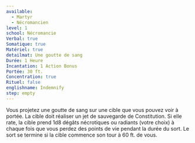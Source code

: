 ```yaml
---
available:
  - Martyr
  - Nécromancien
level: 1
school: Nécromancie
Verbal: true
Somatique: true
Matériel: true
detailmat: Une goutte de sang
Durée: 1 Heure
Incantation: 1 Action Bonus
Portée: 30 ft.
Concentration: true
Rituel: false
englishname: Indemnify
step: empty
---
```

Vous projetez une goutte de sang sur une cible que vous pouvez voir à portée. La cible doit réaliser un jet de sauvegarde de Constitution. Si elle rate, la cible prend 1d8 dégâts nécrotiques ou radiants (votre choix) à chaque fois que vous perdez des points de vie pendant la durée du sort. Le sort se termine si la cible commence son tour à 60 ft. de vous.
